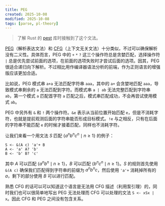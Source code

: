 ```yaml
---
title: PEG
created: 2025-10-08
modified: 2025-10-08
tags: [parse, pl-theory]
---
```


> 了解 Rust 的 [pest](https://pest.rs/) 库时接触到了这个文法。  

[PEG](https://en.wikipedia.org/wiki/Parsing_expression_grammar)（解析表达文法）和 [CFG](https://en.wikipedia.org/wiki/Context-free_grammar)（上下文无关文法）十分类似，不过可以确保解析没有二义性。具体而言，PEG 中的 `+` `*` `?` 这三个操作符总是贪婪匹配，选择操作符 `|` 总是优先尝试前面的选项，在前面的选项失败时才尝试后面的选项。因其，PEG 很适合递归向下解析。不过相比用作编译器语法分析的前端，作为正则语言的增强版应该更加合适。

比如说，PEG 模式串 `a+a` 无法匹配字符串 `aaa`，其中的 `a+` 会贪婪地匹配 `aaa`，导致模式串剩余的 `a` 无法匹配到字符。而模式串 `a | ab` 无法完整匹配到字符串 `ab`，第一个模式 `a` 匹配首字符 `a` 匹配之后，模式串匹配成功，不会再尝试使用模式 `ab`。

PEG 中另外有 `&` 和 `!` 两个操作符。`&e` 表示从当前位置开始匹配 `e`，但是不消耗字符，也就是提前观测后面的字符串能否形成目标模式。`!e` 与之相反，只有在后面的字符串不能匹配 `e` 的时候才接着匹配，同样也不消耗字符。

让我们来看一个用文法 $S$ 匹配 $\{a^n b^n c^n \mid n \ge 1\}$ 的例子：

```
S <- &(A c) 'a'+ B
A <- 'a' A? 'b'
B <- 'b' B? 'c'
```

其中 $A$ 可以匹配 $\{a^n b^n \mid n \ge 1\}$，$B$ 可以匹配 $\{b^n c^n \mid n \ge 1\}$。$S$ 的规则首先使用 `&(A c)` 确保我们匹配得到字符串的前缀为 $a^n b^n c$，然后使用 `'a'+` 消耗掉所有的 $a$，剩下的部分使用 $B$ 可以进行匹配。

熟悉 CFG 的话可以可以知道这个语言是无法用 CFG 描述（利用泵引理）的，同时我们也可以很简单地写出 PEG 无法处理而 CFG 可以处理的文法 `S <- xSx | x`。因此 CFG 和 PEG 之间没有包含关系。
